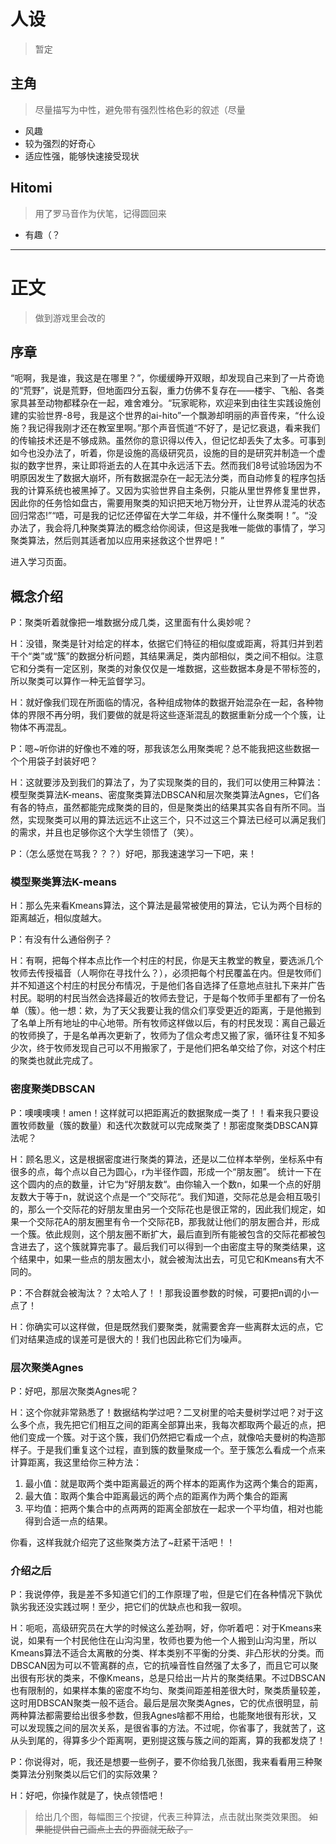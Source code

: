 # 人设

> 暂定

## 主角

> 尽量描写为中性，避免带有强烈性格色彩的叙述（尽量

- 风趣
- 较为强烈的好奇心
- 适应性强，能够快速接受现状

## Hitomi

> 用了罗马音作为伏笔，记得圆回来

- 有趣（？

---

# 正文

> 做到游戏里会改的

## 序章

“呃啊，我是谁，我这是在哪里？”，你缓缓睁开双眼，却发现自己来到了一片奇诡的“荒野”，说是荒野，但地面四分五裂，重力仿佛不复存在——楼宇、飞船、各类家具甚至动物都糅杂在一起，难舍难分。“玩家昵称，欢迎来到由往生实践设施创建的实验世界-8号，我是这个世界的ai-hito”一个飘渺却明丽的声音传来，“什么设施？我记得我刚才还在教室里啊。”那个声音慌道“不好了，是记忆衰退，看来我们的传输技术还是不够成熟。虽然你的意识得以传入，但记忆却丢失了太多。可事到如今也没办法了，听着，你是设施的高级研究员，设施的目的是研究并制造一个虚拟的数字世界，来让即将逝去的人在其中永远活下去。然而我们8号试验场因为不明原因发生了数据大崩坏，所有数据混杂在一起无法分类，而自动修复的程序包括我的计算系统也被黑掉了。又因为实验世界自主条例，只能从里世界修复里世界，因此你的任务恰如盘古，需要用聚类的知识把天地万物分开，让世界从混沌的状态回归常态!”“唔，可是我的记忆还停留在大学二年级，并不懂什么聚类啊！”。“没办法了，我会将几种聚类算法的概念给你阅读，但这是我唯一能做的事情了，学习聚类算法，然后则其适者加以应用来拯救这个世界吧！”

进入学习页面。

## 概念介绍

P：聚类听着就像把一堆数据分成几类，这里面有什么奥妙呢？

H：没错，聚类是针对给定的样本，依据它们特征的相似度或距离，将其归并到若干个“类”或“簇”的数据分析问题，其结果满足，类内部相似，类之间不相似。注意它和分类有一定区别，聚类的对象仅仅是一堆数据，这些数据本身是不带标签的，所以聚类可以算作一种无监督学习。

H：就好像我们现在所面临的情况，各种组成物体的数据开始混杂在一起，各种物体的界限不再分明，我们要做的就是将这些逐渐混乱的数据重新分成一个个簇，让物体不再混乱。

P：嗯~听你讲的好像也不难的呀，那我该怎么用聚类呢？总不能我把这些数据一个个用袋子封装好吧？

H：这就要涉及到我们的算法了，为了实现聚类的目的，我们可以使用三种算法：模型聚类算法K-means、密度聚类算法DBSCAN和层次聚类算法Agnes，它们各有各的特点，虽然都能完成聚类的目的，但是聚类出的结果其实各自有所不同。当然，实现聚类可以用的算法远远不止这三个，只不过这三个算法已经可以满足我们的需求，并且也足够你这个大学生领悟了（笑）。

P：（怎么感觉在骂我？？？）好吧，那我速速学习一下吧，来！

### 模型聚类算法K-means

H：那么先来看Kmeans算法，这个算法是最常被使用的算法，它认为两个目标的距离越近，相似度越大。

P：有没有什么通俗例子？

H：有啊，把每个样本点比作一个村庄的村民，你是天主教堂的教皇，要选派几个牧师去传授福音（人啊你在寻找什么？），必须把每个村民覆盖在内。但是牧师们并不知道这个村庄的村民分布情况，于是他们各自选择了任意地点驻扎下来并广告村民。聪明的村民当然会选择最近的牧师去登记，于是每个牧师手里都有了一份名单（簇）。他一想：欸，为了天父我要让我的信众们享受更近的距离，于是他搬到了名单上所有地址的中心地带。所有牧师这样做以后，有的村民发现：离自己最近的牧师换了，于是名单再次更新了，牧师为了信众考虑又搬了家，循环往复不知多少次，终于牧师发现自己可以不用搬家了，于是他们把名单交给了你，对这个村庄的聚类也就此完成了。

### 密度聚类DBSCAN

P：噢噢噢噢！amen！这样就可以把距离近的数据聚成一类了！！看来我只要设置牧师数量（簇的数量）和迭代次数就可以完成聚类了！那密度聚类DBSCAN算法呢？

H：顾名思义，这是根据密度进行聚类的算法，还是以二位样本举例，坐标系中有很多的点，每个点以自己为圆心，r为半径作圆，形成一个“朋友圈”。
统计一下在这个圆内的点的数量，计它为“好朋友数“。由你输入一个数n，如果一个点的好朋友数大于等于n，就说这个点是一个”交际花“。我们知道，交际花总是会相互吸引的，那么一个交际花的好朋友里由另一个交际花也是很正常的，因此我们规定，如果一个交际花A的朋友圈里有令一个交际花B，那我就让他们的朋友圈合并，形成一个簇。依此规则，这个朋友圈不断扩大，最后直到所有能被包含的交际花都被包含进去了，这个簇就算完事了。最后我们可以得到一个由密度主导的聚类结果，这个结果中，如果一些点的朋友圈太小，就会被淘汰出去，可见它和Kmeans有大不同的。

P：不合群就会被淘汰？？太哈人了！！那我设置参数的时候，可要把n调的小一点了！

H：你确实可以这样做，但是既然我们要聚类，就需要舍弃一些离群太远的点，它们对结果造成的误差可是很大的！我们也因此称它们为噪声。

### 层次聚类Agnes

P：好吧，那层次聚类Agnes呢？

H：这个你就非常熟悉了！数据结构学过吧？二叉树里的哈夫曼树学过吧？对于这么多个点，我先把它们相互之间的距离全部算出来，我每次都取两个最近的点，把他们变成一个簇。对于这个簇，我们仍然把它看成一个点，就像哈夫曼树的构造那样子。于是我们重复这个过程，直到簇的数量聚成一个。至于簇怎么看成一个点来计算距离，我这里给你三种方法：
1. 最小值：就是取两个类中距离最近的两个样本的距离作为这两个集合的距离，
2. 最大值：取两个集合中距离最远的两个点的距离作为两个集合的距离
3. 平均值：把两个集合中的点两两的距离全部放在一起求一个平均值，相对也能得到合适一点的结果。

你看，这样我就介绍完了这些聚类方法了~赶紧干活吧！！

### 介绍之后

P：我说停停，我是差不多知道它们的工作原理了啦，但是它们在各种情况下孰优孰劣我还没实践过啊！至少，把它们的优缺点也和我一叙呗。

H：呃呃，高级研究员在大学的时候这么差劲啊，好，你听着吧：对于Kmeans来说，如果有一个村民他住在山沟沟里，牧师也要为他一个人搬到山沟沟里，所以Kmeans算法不适合太离散的分类、样本类别不平衡的分类、非凸形状的分类。而DBSCAN因为可以不管离群的点，它的抗噪音性自然强了太多了，而且它可以聚出很有形状的类来，不像Kmeans，总是只给出一片片的聚类结果。不过DBSCAN也有限制的，如果样本集的密度不均匀、聚类间距差相差很大时，聚类质量较差，这时用DBSCAN聚类一般不适合。最后是层次聚类Agnes，它的优点很明显，前两种算法都需要给出很多参数，但我Agnes啥都不用给，也能聚地很有形状，又可以发现簇之间的层次关系，是很省事的方法。不过呢，你省事了，我就苦了，这从头到尾的，得算多少个距离啊，更别提这簇与簇之间的距离，算的我都发烧了！

P：你说得对，呃，我还是想要一些例子，要不你给我几张图，我来看看用三种聚类算法分别聚类以后它们的实际效果？

H：好吧，你操作就是了，快点领悟吧！

> 给出几个图，每幅图三个按键，代表三种算法，点击就出聚类效果图。
> ~~如果能提供自己画点上去的界面就无敌了。~~


